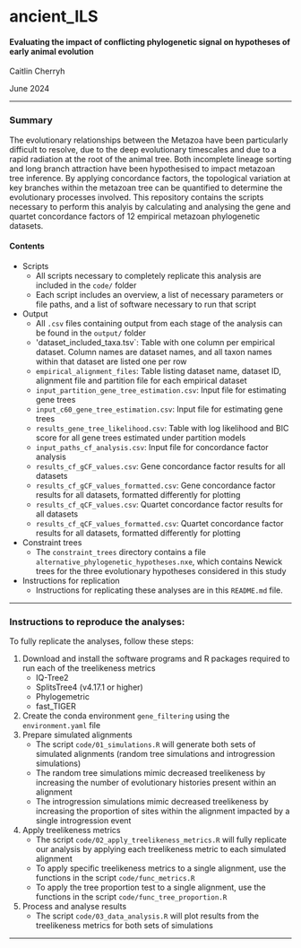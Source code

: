 # ancient_ILS
#### Evaluating the impact of conflicting phylogenetic signal on hypotheses of early animal evolution

Caitlin Cherryh

June 2024

***
### Summary
The evolutionary relationships between the Metazoa have been particularly difficult to resolve, due to the deep evolutionary timescales and due to a rapid radiation at the root of the animal tree. Both incomplete lineage sorting and long branch attraction have been hypothesised to impact metazoan tree inference. By applying concordance factors, the topological variation at key branches within the metazoan tree can be quantified to determine the evolutionary processes involved. This repository contains the scripts necessary to perform this analyis by calculating and analysing the gene and quartet concordance factors of 12 empirical metazoan phylogenetic datasets.

#### Contents
+ Scripts
    + All scripts necessary to completely replicate this analysis are included in the `code/` folder
    + Each script includes an overview, a list of necessary parameters or file paths,  and a list of software necessary to run that script
+ Output
    + All `.csv` files containing output from each stage of the analysis can be found in the `output/` folder
    + 'dataset_included_taxa.tsv`: Table with one column per empirical dataset. Column names are dataset names, and all taxon names within that dataset are listed one per row
    + `empirical_alignment_files`: Table listing dataset name, dataset ID, alignment file and partition file for each empirical dataset
    + `input_partition_gene_tree_estimation.csv`: Input file for estimating gene trees
    + `input_c60_gene_tree_estimation.csv`: Input file for estimating gene trees
    + `results_gene_tree_likelihood.csv`: Table with log likelihood and BIC score for all gene trees estimated under partition models
    + `input_paths_cf_analysis.csv`: Input file for concordance factor analysis
    + `results_cf_gCF_values.csv`: Gene concordance factor results for all datasets
    + `results_cf_gCF_values_formatted.csv`: Gene concordance factor results for all datasets, formatted differently for plotting
    + `results_cf_qCF_values.csv`: Quartet concordance factor results for all datasets
    + `results_cf_qCF_values_formatted.csv`: Quartet concordance factor results for all datasets, formatted differently for plotting
+ Constraint trees
    + The `constraint_trees` directory contains a file `alternative_phylogenetic_hypotheses.nxe`, which contains Newick trees for the three evolutionary hypotheses considered in this study
+ Instructions for replication
    + Instructions for replicating these analyses are in this `README.md` file.

***
### Instructions to reproduce the analyses:
To fully replicate the analyses, follow these steps:

1. Download and install the software programs and R packages required to run each of the treelikeness metrics
    + IQ-Tree2
    + SplitsTree4 (v4.17.1 or higher)
    + Phylogemetric
    + fast_TIGER
2. Create the conda environment `gene_filtering` using the `environment.yaml` file
3. Prepare simulated alignments
    + The script `code/01_simulations.R` will generate both sets of simulated alignments (random tree simulations and introgression simulations)
    + The random tree simulations mimic decreased treelikeness by increasing the number of evolutionary histories present within an alignment
    + The introgression simulations mimic decreased treelikeness by increasing the proportion of sites within the alignment impacted by a single introgression event
4. Apply treelikeness metrics
    + The script `code/02_apply_treelikeness_metrics.R` will fully replicate our analysis by applying each treelikeness metric to each simulated alignment
    + To apply specific treelikeness metrics to a single alignment, use the functions in the script `code/func_metrics.R`
    + To apply the tree proportion test to a single alignment, use the functions in the script `code/func_tree_proportion.R`
5. Process and analyse results
    + The script `code/03_data_analysis.R` will plot results from the treelikeness metrics for both sets of simulations

***
